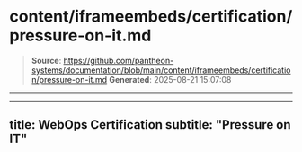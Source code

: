 # content/iframeembeds/certification/pressure-on-it.md

> **Source**: https://github.com/pantheon-systems/documentation/blob/main/content/iframeembeds/certification/pressure-on-it.md
> **Generated**: 2025-08-21 15:07:08

---

---
title: WebOps Certification
subtitle: "Pressure on IT"
---

<Partial file="certification-guide/pressure-on-it.md" />
